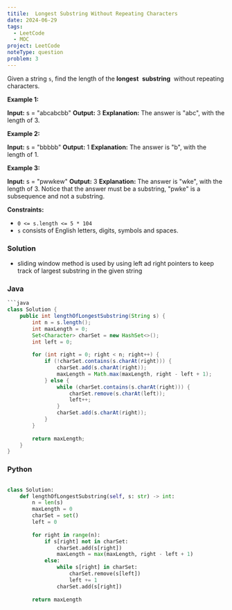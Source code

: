 ```yaml
---
titile:  Longest Substring Without Repeating Characters
date: 2024-06-29
tags:
  - LeetCode
  - MOC
project: LeetCode
noteType: question
problem: 3
---
```


Given a string `s`, find the length of the **longest**  **substring**  without repeating characters.

**Example 1:**

**Input:** s = "abcabcbb"
**Output:** 3
**Explanation:** The answer is "abc", with the length of 3.

**Example 2:**

**Input:** s = "bbbbb"
**Output:** 1
**Explanation:** The answer is "b", with the length of 1.

**Example 3:**

**Input:** s = "pwwkew"
**Output:** 3
**Explanation:** The answer is "wke", with the length of 3.
Notice that the answer must be a substring, "pwke" is a subsequence and not a substring.

**Constraints:**

- `0 <= s.length <= 5 * 104`
- `s` consists of English letters, digits, symbols and spaces.

### Solution

- sliding window method is used  by using left ad right pointers to keep track of largest substring in the given string

### Java

```java
```java
class Solution {
    public int lengthOfLongestSubstring(String s) {
        int n = s.length();
        int maxLength = 0;
        Set<Character> charSet = new HashSet<>();
        int left = 0;
        
        for (int right = 0; right < n; right++) {
            if (!charSet.contains(s.charAt(right))) {
                charSet.add(s.charAt(right));
                maxLength = Math.max(maxLength, right - left + 1);
            } else {
                while (charSet.contains(s.charAt(right))) {
                    charSet.remove(s.charAt(left));
                    left++;
                }
                charSet.add(s.charAt(right));
            }
        }
        
        return maxLength;
    }
}
```

### Python

```python

class Solution:
    def lengthOfLongestSubstring(self, s: str) -> int:
        n = len(s)
        maxLength = 0
        charSet = set()
        left = 0
        
        for right in range(n):
            if s[right] not in charSet:
                charSet.add(s[right])
                maxLength = max(maxLength, right - left + 1)
            else:
                while s[right] in charSet:
                    charSet.remove(s[left])
                    left += 1
                charSet.add(s[right])
        
        return maxLength

```